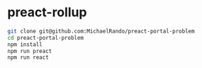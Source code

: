 # preact-rollup
```bash
git clone git@github.com:MichaelRando/preact-portal-problem
cd preact-portal-problem
npm install
npm run preact
npm run react
```
